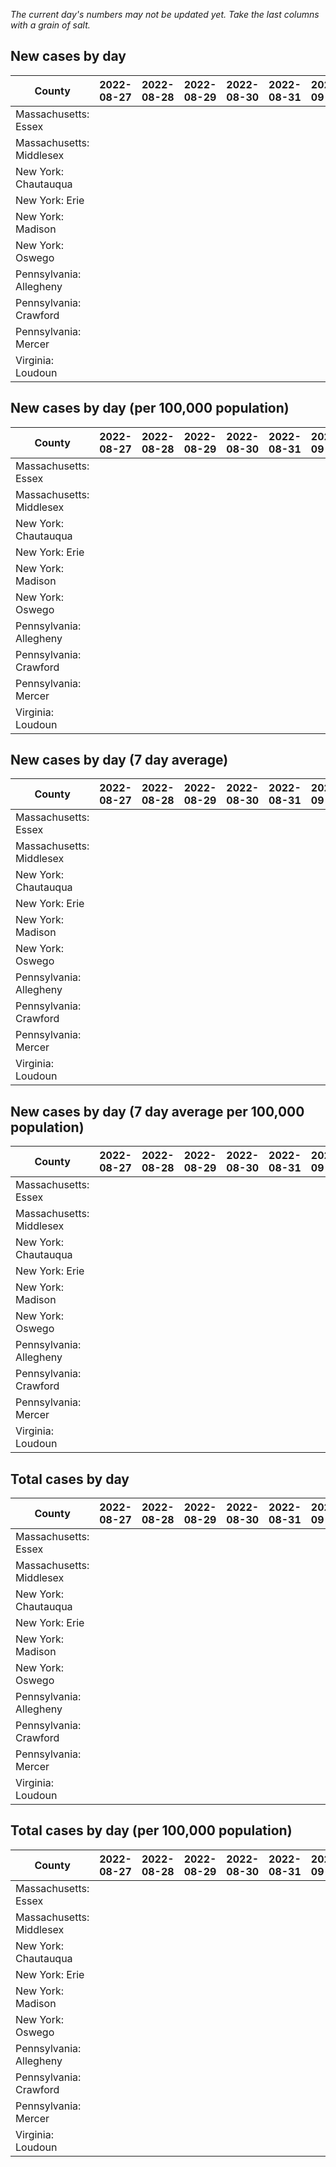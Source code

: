 _The current day's numbers may not be updated yet. Take the last columns with a grain of salt._
## New cases by day

| County | 2022-08-27 | 2022-08-28 | 2022-08-29 | 2022-08-30 | 2022-08-31 | 2022-09-01 | 2022-09-02 |
| --- | --- | --- | --- | --- | --- | --- | --- |
| Massachusetts: Essex |  |  |  |  |  |  |  |
| Massachusetts: Middlesex |  |  |  |  |  |  |  |
| New York: Chautauqua |  |  |  |  |  |  |  |
| New York: Erie |  |  |  |  |  |  |  |
| New York: Madison |  |  |  |  |  |  |  |
| New York: Oswego |  |  |  |  |  |  |  |
| Pennsylvania: Allegheny |  |  |  |  |  |  |  |
| Pennsylvania: Crawford |  |  |  |  |  |  |  |
| Pennsylvania: Mercer |  |  |  |  |  |  |  |
| Virginia: Loudoun |  |  |  |  |  |  |  |

## New cases by day (per 100,000 population)

| County | 2022-08-27 | 2022-08-28 | 2022-08-29 | 2022-08-30 | 2022-08-31 | 2022-09-01 | 2022-09-02 |
| --- | --- | --- | --- | --- | --- | --- | --- |
| Massachusetts: Essex |  |  |  |  |  |  |  |
| Massachusetts: Middlesex |  |  |  |  |  |  |  |
| New York: Chautauqua |  |  |  |  |  |  |  |
| New York: Erie |  |  |  |  |  |  |  |
| New York: Madison |  |  |  |  |  |  |  |
| New York: Oswego |  |  |  |  |  |  |  |
| Pennsylvania: Allegheny |  |  |  |  |  |  |  |
| Pennsylvania: Crawford |  |  |  |  |  |  |  |
| Pennsylvania: Mercer |  |  |  |  |  |  |  |
| Virginia: Loudoun |  |  |  |  |  |  |  |

## New cases by day (7 day average)

| County | 2022-08-27 | 2022-08-28 | 2022-08-29 | 2022-08-30 | 2022-08-31 | 2022-09-01 | 2022-09-02 |
| --- | --- | --- | --- | --- | --- | --- | --- |
| Massachusetts: Essex |  |  |  |  |  |  |  |
| Massachusetts: Middlesex |  |  |  |  |  |  |  |
| New York: Chautauqua |  |  |  |  |  |  |  |
| New York: Erie |  |  |  |  |  |  |  |
| New York: Madison |  |  |  |  |  |  |  |
| New York: Oswego |  |  |  |  |  |  |  |
| Pennsylvania: Allegheny |  |  |  |  |  |  |  |
| Pennsylvania: Crawford |  |  |  |  |  |  |  |
| Pennsylvania: Mercer |  |  |  |  |  |  |  |
| Virginia: Loudoun |  |  |  |  |  |  |  |

## New cases by day (7 day average per 100,000 population)

| County | 2022-08-27 | 2022-08-28 | 2022-08-29 | 2022-08-30 | 2022-08-31 | 2022-09-01 | 2022-09-02 |
| --- | --- | --- | --- | --- | --- | --- | --- |
| Massachusetts: Essex |  |  |  |  |  |  |  |
| Massachusetts: Middlesex |  |  |  |  |  |  |  |
| New York: Chautauqua |  |  |  |  |  |  |  |
| New York: Erie |  |  |  |  |  |  |  |
| New York: Madison |  |  |  |  |  |  |  |
| New York: Oswego |  |  |  |  |  |  |  |
| Pennsylvania: Allegheny |  |  |  |  |  |  |  |
| Pennsylvania: Crawford |  |  |  |  |  |  |  |
| Pennsylvania: Mercer |  |  |  |  |  |  |  |
| Virginia: Loudoun |  |  |  |  |  |  |  |

## Total cases by day

| County | 2022-08-27 | 2022-08-28 | 2022-08-29 | 2022-08-30 | 2022-08-31 | 2022-09-01 | 2022-09-02 |
| --- | --- | --- | --- | --- | --- | --- | --- |
| Massachusetts: Essex |  |  |  |  |  |  | 235088 |
| Massachusetts: Middlesex |  |  |  |  |  |  | 398518 |
| New York: Chautauqua |  |  |  |  |  |  | 27043 |
| New York: Erie |  |  |  |  |  |  | 247256 |
| New York: Madison |  |  |  |  |  |  | 15314 |
| New York: Oswego |  |  |  |  |  |  | 31015 |
| Pennsylvania: Allegheny |  |  |  |  |  |  | 311556 |
| Pennsylvania: Crawford |  |  |  |  |  |  | 22207 |
| Pennsylvania: Mercer |  |  |  |  |  |  | 26005 |
| Virginia: Loudoun |  |  |  |  |  |  | 86916 |

## Total cases by day (per 100,000 population)

| County | 2022-08-27 | 2022-08-28 | 2022-08-29 | 2022-08-30 | 2022-08-31 | 2022-09-01 | 2022-09-02 |
| --- | --- | --- | --- | --- | --- | --- | --- |
| Massachusetts: Essex |  |  |  |  |  |  | 29794.4 |
| Massachusetts: Middlesex |  |  |  |  |  |  | 24726.6 |
| New York: Chautauqua |  |  |  |  |  |  | 21310.0 |
| New York: Erie |  |  |  |  |  |  | 26913.6 |
| New York: Madison |  |  |  |  |  |  | 21587.0 |
| New York: Oswego |  |  |  |  |  |  | 25399.4 |
| Pennsylvania: Allegheny |  |  |  |  |  |  | 25620.4 |
| Pennsylvania: Crawford |  |  |  |  |  |  | 26240.4 |
| Pennsylvania: Mercer |  |  |  |  |  |  | 23765.4 |
| Virginia: Loudoun |  |  |  |  |  |  | 21017.6 |
